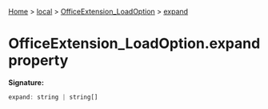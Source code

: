 [Home](./index) &gt; [local](local.md) &gt; [OfficeExtension\_LoadOption](local.officeextension_loadoption.md) &gt; [expand](local.officeextension_loadoption.expand.md)

# OfficeExtension\_LoadOption.expand property


**Signature:**
```javascript
expand: string | string[]
```
